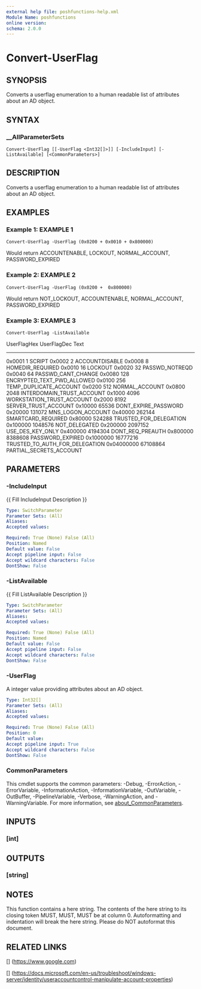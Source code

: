 ```yaml
---
external help file: poshfunctions-help.xml
Module Name: poshfunctions
online version: 
schema: 2.0.0
---
```


# Convert-UserFlag

## SYNOPSIS

Converts a userflag enumeration to a human readable list of attributes about an AD object.

## SYNTAX

### __AllParameterSets

```
Convert-UserFlag [[-UserFlag <Int32[]>]] [-IncludeInput] [-ListAvailable] [<CommonParameters>]
```

## DESCRIPTION

Converts a userflag enumeration to a human readable list of attributes about an AD object.


## EXAMPLES

### Example 1: EXAMPLE 1

```
Convert-UserFlag -UserFlag (0x0200 + 0x0010 + 0x800000)
```

Would return
ACCOUNTENABLE, LOCKOUT, NORMAL_ACCOUNT, PASSWORD_EXPIRED





### Example 2: EXAMPLE 2

```
Convert-UserFlag -UserFlag (0x0200 +  0x800000)
```

Would return
NOT_LOCKOUT, ACCOUNTENABLE, NORMAL_ACCOUNT, PASSWORD_EXPIRED





### Example 3: EXAMPLE 3

```
Convert-UserFlag -ListAvailable
```

UserFlagHex UserFlagDec Text
----------- ----------- ----
0x0001                1 SCRIPT
0x0002                2 ACCOUNTDISABLE
0x0008                8 HOMEDIR_REQUIRED
0x0010               16 LOCKOUT
0x0020               32 PASSWD_NOTREQD
0x0040               64 PASSWD_CANT_CHANGE
0x0080              128 ENCRYPTED_TEXT_PWD_ALLOWED
0x0100              256 TEMP_DUPLICATE_ACCOUNT
0x0200              512 NORMAL_ACCOUNT
0x0800             2048 INTERDOMAIN_TRUST_ACCOUNT
0x1000             4096 WORKSTATION_TRUST_ACCOUNT
0x2000             8192 SERVER_TRUST_ACCOUNT
0x10000           65536 DONT_EXPIRE_PASSWORD
0x20000          131072 MNS_LOGON_ACCOUNT
0x40000          262144 SMARTCARD_REQUIRED
0x80000          524288 TRUSTED_FOR_DELEGATION
0x100000        1048576 NOT_DELEGATED
0x200000        2097152 USE_DES_KEY_ONLY
0x400000        4194304 DONT_REQ_PREAUTH
0x800000        8388608 PASSWORD_EXPIRED
0x1000000      16777216 TRUSTED_TO_AUTH_FOR_DELEGATION
0x04000000     67108864 PARTIAL_SECRETS_ACCOUNT






## PARAMETERS

### -IncludeInput

{{ Fill IncludeInput Description }}

```yaml
Type: SwitchParameter
Parameter Sets: (All)
Aliases: 
Accepted values: 

Required: True (None) False (All)
Position: Named
Default value: False
Accept pipeline input: False
Accept wildcard characters: False
DontShow: False
```

### -ListAvailable

{{ Fill ListAvailable Description }}

```yaml
Type: SwitchParameter
Parameter Sets: (All)
Aliases: 
Accepted values: 

Required: True (None) False (All)
Position: Named
Default value: False
Accept pipeline input: False
Accept wildcard characters: False
DontShow: False
```

### -UserFlag

A integer value providing attributes about an AD object.

```yaml
Type: Int32[]
Parameter Sets: (All)
Aliases: 
Accepted values: 

Required: True (None) False (All)
Position: 0
Default value: 
Accept pipeline input: True
Accept wildcard characters: False
DontShow: False
```


### CommonParameters

This cmdlet supports the common parameters: -Debug, -ErrorAction, -ErrorVariable, -InformationAction, -InformationVariable, -OutVariable, -OutBuffer, -PipelineVariable, -Verbose, -WarningAction, and -WarningVariable. For more information, see [about_CommonParameters](http://go.microsoft.com/fwlink/?LinkID=113216).

## INPUTS

### [int]



## OUTPUTS

### [string]



## NOTES

This function contains a here string.
The contents of the here string to its closing token MUST, MUST, MUST be at column 0.
Autoformatting and indentation will break the here string.
Please do NOT autoformat this document.


## RELATED LINKS

[] (https://www.google.com)

[] (https://docs.microsoft.com/en-us/troubleshoot/windows-server/identity/useraccountcontrol-manipulate-account-properties)

